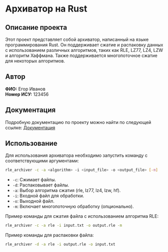 # Архиватор на Rust

## Описание проекта

Этот проект представляет собой архиватор, написанный на языке программирования Rust. Он поддерживает сжатие и распаковку данных с использованием различных алгоритмов, таких как RLE, LZ77, LZ4, LZW и алгоритм Хаффмана. Также поддерживается многопоточное сжатие для некоторых алгоритмов.

## Автор

**ФИО:** Егор Иванов  
**Номер ИСУ:** 123456

## Документация

Подробную документацию по проекту можно найти по следующей ссылке: [Документация](https://egor4567888.github.io/archiver/rle_archiver/)

## Использование

Для использования архиватора необходимо запустить команду с соответствующими аргументами:

```sh
rle_archiver -c -a <algorithm> -i <input_file> -o <output_file> [-m]
```

- `-c`: Сжимает файлы.
- `-d`: Распаковывает файлы.
- `-a`: Выбор алгоритма сжатия (rle, lz77, lz4, lzw, hf).
- `-i`: Входной файл для обработки.
- `-o`: Выходной файл.
- `-m`: Включает многопоточную обработку (опционально).

Пример команды для сжатия файла с использованием алгоритма RLE:

```sh
rle_archiver -c -a rle -i input.txt -o output.rle -m
```

Пример команды для распаковки файла:

```sh
rle_archiver -d -a rle -i output.rle -o input.txt
```

